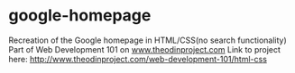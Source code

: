 # google-homepage
Recreation of the Google homepage in HTML/CSS(no search functionality)
Part of Web Development 101 on www.theodinproject.com
Link to project here:
http://www.theodinproject.com/web-development-101/html-css
